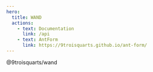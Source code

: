 ```yaml
---
hero:
  title: WAND
  actions:
    - text: Documentation
      link: /api
    - text: AntForm
      link: https://9troisquarts.github.io/ant-form/
---
```


@9troisquarts/wand
